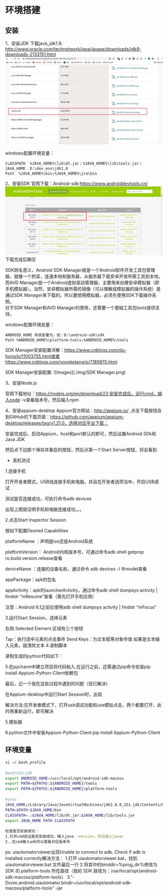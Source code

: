 # 环境搭建

## 安装

1、安装JDK
下载java_jdk1.8: http://www.oracle.com/technetwork/java/javase/downloads/jdk8-downloads-2133151.html
![images](./img/jdk.png)

windows配置环境变量：

    CLASSPATH  %JAVA_HOME%\lib\dt.jar；%JAVA_HOME%\lib\tools.jar；  
    JAVA_HOME  D:\dev_env\jdk1.8    
    Path  %JAVA_HOME%\bin;%JAVA_HOME%\jre\bin  

2、安装SDK
官网下载：Android-sdk:https://www.androiddevtools.cn/
![images](./img/sdk-tools.png)
下载完成后解压

SDK顾名思义，Android SDK Manager就是一个Android软件开发工具包管理器，就像一个桥梁，连通本地和服务器，从服务器下载安卓开发所需工具到本地。  
而AVD Manager是一个Android虚拟驱动管理器，主要用来创建安卓模拟器（即手机模拟器）。当然，安卓模拟器所需的镜像（可以理解成模拟器的操作系统）是通过SDK Manager来下载的。所以要想用模拟器，必须先使用SDK下载操作系统。  
对于SDK Manager和AVD Manager的使用，还需要一个基础工具包tools提供支持。

windows配置环境变量： 

    ANDROID_HOME 系统变量为，如：D:\android-sdk\sdk
    Path %ANDROID_HOME%\platform-tools;%ANDROID_HOME%\tools

SDK Manager安装配置详解：https://www.cnblogs.com/du-hong/p/11003755.html或者https://www.cnblogs.com/yoyoketang/p/7189970.html 

SDK Manager安装配置:
![images](./img/SDK Manager.png)

3、安装Node.js

官网下载地址：https://nodejs.org/en/download/23,安装完成后，运行cmd，输入node –v查看版本号，然后输入npm

4、安装appium-desktop
Appium官方网站：http://appium.io/ ,点击下载按钮会到GitHub的下载页面：https://github.com/appium/appium-desktop/releases/tag/v1.21.0，选择对应平台下载：

安装完成后，启动Appium，host和port默认的即可，然后设置Android SDk和Java JDK

然后点下边那个保存并重启的按钮，然后点第一个Start Server按钮，将会看到


* 真机测试

1.连接手机

打开开发者模式，USB线连接手机和电脑，并且在开发者选项当中，开启USB调试

测试是否连接成功，可执行命令adb devices

出现上图就证明手机和电脑连接成功。。。

2.点击Start Inspector Session

按如下配置Desired Capabilities

platformName ：声明是ios还是Android系统

platformVersion： Android内核版本号，可通过命令adb shell getprop ro.build.version.release查看

deviceName ：连接的设备名称，通过命令 adb devices -l 中model查看

appPackage：apk的包名

appActivity：apk的launcherActivity，通过命令adb shell dumpsys activity | findstr “mResume”查看（需先打开手机应用）

注意：Android 8.1之前应使用adb shell dumpsys activity | findstr “mFocus”

3.运行Start Session，选择元素

右侧 Selected Element 区域有三个按钮

Tap：执行选中元素的点击事件
Send Keys：为文本框等对象传值
如果是文本输入元素，就清除文本
4.录制脚本

录制生成的python代码如下：

5.在pycharm中建立项目将代码粘入,在运行之前，还需通过pip命令安装pip install Appium-Python-Client依赖包

最后，记一个我在这些过程中遇到的问题（现已解决）

在Appium-desktop中运行Start Session时，出现

解决方法:在开发者模式下，打开usb调试功能和use模拟点击，两个都要打开，此时再重新运行，即可解决

5.模拟器

6.python文件中安装Appium-Python-Client:pip install Appium-Python-Client

## 环境变量

```.bash
vi ~/.bash_profile

#android-jdk
export ANDROID_HOME=/usr/local/opt/android-sdk-macosx
export PATH=${PATH}:${ANDROID_HOME}/tools
export PATH=${PATH}:${ANDROID_HOME}/platform-tools

#java
JAVA_HOME=/Library/Java/JavaVirtualMachines/jdk1.8.0_251.jdk/Contents/Home
PATH=$PATH:$JAVA_HOME/bin
CLASSPATH=.:$JAVA_HOME/lib/dt.jar:$JAVA_HOME/lib/tools.jar
export JAVA_HOME PATH CLASSPATH

检查是否安装成功：
1.打开cmd验证是否安装成功，输入java -version，然后输入javac
2..在cmd输入adb可以查看对应版本号
```

ps:
uiautomatorviewer出现Unable to connect to adb. Check if adb is installed correctly解决方法：
1.打开 uiautomatorviewer.bat，找到 uiautomatorviewer.bat 文件最后一行
2.将其中的binddir=%prog_dir%修改为 SDK 的 platform-tools 所在路径（我的 SDK 路径为：/usr/local/opt/android-sdk-macosx/platform-tools）
3."-Dcom.android.uiautomator.bindir=/usr/local/opt/android-sdk-macosx/platform-tools" -jar


